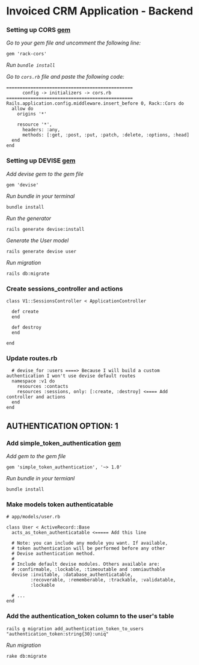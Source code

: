 # Invoiced CRM Application - Backend

### Setting up CORS [gem](https://github.com/cyu/rack-cors)

_Go to your gem file and uncomment the following line:_
```
gem 'rack-cors'
```
_Run `bundle install`_

_Go to `cors.rb` file and paste the following code:_
```
===============================================
      config -> initializers -> cors.rb
===============================================
Rails.application.config.middleware.insert_before 0, Rack::Cors do
  allow do
    origins '*'

    resource '*',
      headers: :any,
      methods: [:get, :post, :put, :patch, :delete, :options, :head]
  end
end
```

### Setting up DEVISE [gem](https://github.com/heartcombo/devise)
_Add devise gem to the gem file_
```
gem 'devise'
```
_Run bundle in your terminal_
```
bundle install
```
_Run the generator_
```
rails generate devise:install
```
_Generate the User model_
```
rails generate devise user
```
_Run migration_
```
rails db:migrate
```
### Create sessions_controller and actions
```
class V1::SessionsController < ApplicationController 

  def create
  end

  def destroy
  end

end
```
### Update routes.rb
```
  # devise_for :users ====> Because I will build a custom authentication I won't use devise default routes
  namespace :v1 do
    resources :contacts
    resources :sessions, only: [:create, :destroy] <==== Add controller and actions
  end
end
```
## AUTHENTICATION OPTION: 1

### Add simple_token_authentication [gem](https://github.com/gonzalo-bulnes/simple_token_authentication)
_Add gem to the gem file_
```
gem 'simple_token_authentication', '~> 1.0'
```
_Run bundle in your termianl_
```
bundle install
```
### Make models token authenticatable
```
# app/models/user.rb

class User < ActiveRecord::Base
  acts_as_token_authenticatable <===== Add this line

  # Note: you can include any module you want. If available,
  # token authentication will be performed before any other
  # Devise authentication method.
  #
  # Include default devise modules. Others available are:
  # :confirmable, :lockable, :timeoutable and :omniauthable
  devise :invitable, :database_authenticatable,
         :recoverable, :rememberable, :trackable, :validatable,
         :lockable

  # ...
end
```
### Add the authentication_token column to the user's table
```
rails g migration add_authentication_token_to_users "authentication_token:string{30}:uniq"
```
_Run migration_
```
rake db:migrate
```